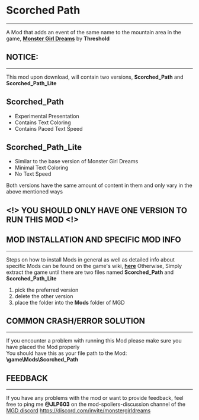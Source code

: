 # Scorched Path
___
A Mod that adds an event of the same name to the mountain area in the game, **[Monster Girl Dreams](https://www.patreon.com/MonsterGirlDreams)** by **Threshold**

## NOTICE:
___
This mod upon download, will contain two versions, <b>Scorched_Path</b> and <b>Scorched_Path_Lite</b>
## Scorched_Path
<ul>
<li> Experimental Presentation
<li> Contains Text Coloring
<li> Contains Paced Text Speed
</ul>

## Scorched_Path_Lite
<ul> 
<li> Similar to the base version of Monster Girl Dreams 
<li> Minimal Text Coloring
<li> No Text Speed 
</ul>

Both versions have the same amount of content in them and only vary in the above mentioned ways
## <!> YOU SHOULD ONLY HAVE ONE VERSION TO RUN THIS MOD <!>


## MOD INSTALLATION AND SPECIFIC MOD INFO
___
Steps on how to install Mods in general as well as detailed info about specific Mods can be found on the game's wiki, **[here](https://monstergirldreams.fandom.com/wiki/Category:List_Of_Mods)**
Otherwise, Simply extract the game until there are two files named <b>Scorched_Path</b> and <b>Scorched_Path_Lite</b>
<ol>
<li> pick the preferred version
<li> delete the other version
<li> place the folder into the <b>Mods</b> folder of MGD
</ol>


## COMMON CRASH/ERROR SOLUTION
___
If you encounter a problem with running this Mod please make sure you have placed the Mod properly<br>
You should have this as your file path to the Mod:<br>
<b>\game\Mods\Scorched_Path</b>

## FEEDBACK
___
If you have any problems with the mod or want to provide feedback, feel free to ping me <b>@JLP603</b> on the mod-spoilers-discussion channel of the [MGD discord](https://discord.com/invite/monstergirldreams)
<https://discord.com/invite/monstergirldreams>
